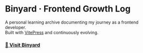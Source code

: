 # Binyard · Frontend Growth Log

A personal learning archive documenting my journey as a frontend developer.  
Built with [VitePress](https://vitepress.dev) and continuously evolving.

### [🐝 Visit Binyard](https://binyard.me/)

